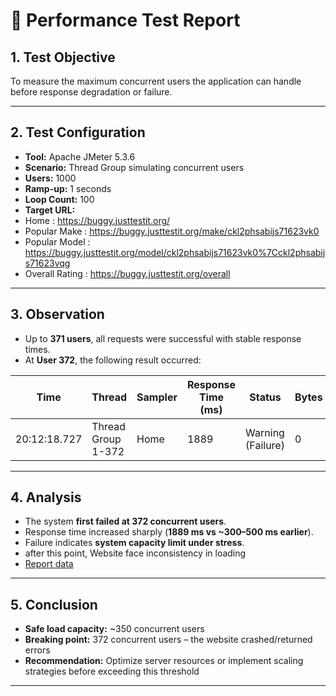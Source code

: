# 📄 Performance Test Report

## 1. Test Objective
To measure the maximum concurrent users the application can handle before response degradation or failure.

---

## 2. Test Configuration
- **Tool:** Apache JMeter 5.3.6  
- **Scenario:** Thread Group simulating concurrent users
- **Users:** 1000
- **Ramp-up:** 1 seconds  
- **Loop Count:** 100 
- **Target URL:**
- Home : https://buggy.justtestit.org/
- Popular Make : https://buggy.justtestit.org/make/ckl2phsabijs71623vk0
- Popular Model : https://buggy.justtestit.org/model/ckl2phsabijs71623vk0%7Cckl2phsabijs71623vqg
- Overall Rating : https://buggy.justtestit.org/overall 

---

## 3. Observation
- Up to **371 users**, all requests were successful with stable response times.  
- At **User 372**, the following result occurred:

| Time          | Thread             | Sampler | Response Time (ms) | Status       | Bytes |
|---------------|------------------|--------|-----------------|-------------|-------|
| 20:12:18.727  | Thread Group 1-372 | Home   | 1889            | Warning (Failure) | 0     |

---

## 4. Analysis
- The system **first failed at 372 concurrent users**.  
- Response time increased sharply (**1889 ms vs ~300–500 ms earlier**).  
- Failure indicates **system capacity limit under stress**.
- after this point, Website face inconsistency in loading
- [Report data]()

---

## 5. Conclusion
- **Safe load capacity:** ~350 concurrent users  
- **Breaking point:** 372 concurrent users – the website crashed/returned errors  
- **Recommendation:** Optimize server resources or implement scaling strategies before exceeding this threshold  

---

